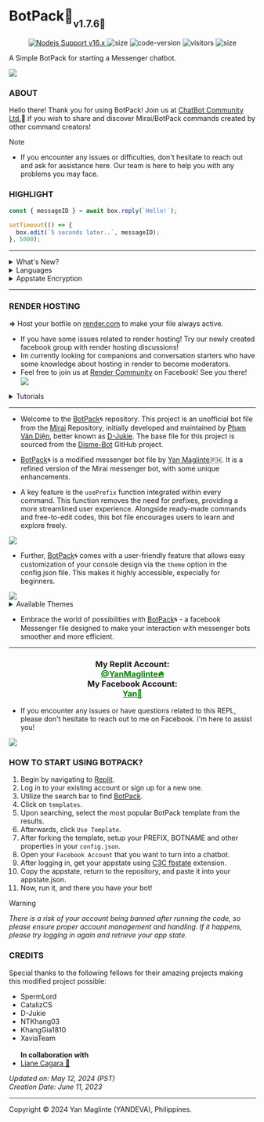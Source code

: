 # BotPack🤖<sub><sub>v1.7.6🚀</sub></sub>
<p align="center">
	<a href="https://nodejs.org/dist/v16.20.0">
		<img src="https://img.shields.io/badge/Nodejs%20Support-16.x-brightgreen.svg?style=flat-square" alt="Nodejs Support v16.x">
	</a>
  <img alt="size" src="https://img.shields.io/github/repo-size/YANDEVA/BotPack.svg?style=flat-square&label=size">
  <img alt="code-version" src="https://img.shields.io/badge/dynamic/json?color=brightgreen&label=code%20version&prefix=v&query=%24.version&url=https://github.com/YANDEVA/BotPack/raw/main/package.json&style=flat-square">
  <img alt="visitors" src="https://visitor-badge.laobi.icu/badge?style=flat-square&page_id=YANDEVA.BotPack">
  <img alt="size" src="https://img.shields.io/badge/license-MIT-green?style=flat-square&color=brightgreen">
</p>
A Simple BotPack for starting a Messenger chatbot.

<img align="center" src="https://i.ibb.co/gMMvsYf/20240125-225244-0000.png"></a>

### ABOUT

Hello there! Thank you for using BotPack! Join us at [ChatBot Community Ltd.](https://www.facebook.com/groups/178711334798450/?ref=share)🍪 if you wish to share and discover Mirai/BotPack commands created by other command creators!

> [!NOTE]
> - If you encounter any issues or difficulties, don't hesitate to reach out and ask for assistance here. Our team is here to help you with any problems you may face.


### HIGHLIGHT
```js
const { messageID } = await box.reply(`Hello!`);

setTimeout(() => {
  box.edit(`5 seconds later..`, messageID);
}, 5000);
```
---
<details>
  <summary>What's New?</summary>
  
  __UPDATE!__
  - Fixed Render Issue.
  - Added unfont.js
  - Added sharecontact.js
  - Bug fixed!
  - HandleReply.js issue fixed!
</details>

<details>
  <summary>Languages</summary>
  
> - en = English-US 
> - vi = Vietnamese 
> - tl = Tagalog 
> - cb = Bisaya/Cebuano
> - bd = Bengali 
> - ar = Arabic

Go to your config.json and set it in the language property:
```json
{
  "language": "en",
}
```

Looking for a French language translation done by a local French! Your contribution would be greatly appreciated, and credits will be provided!
</details>

<details>
  <summary>Appstate Encryption</summary>
  
  ### Security 
  Are you having an issue about getting your account stolen or hacked? This might due to your appstate provided which is stolen by other users. If you feel unsecure, try setting up *"encryptSt"* to *true* in the **config.json**.
  
  ```json
  {
    "encrpytSt": true
  }
  ```

  Encrypting won't affect the bot process and will only make the appstate harder to be used by thiefs and hackers. Furthermore, it may get laggy when opening the appstate.json after being encrypted but still it is worth a shot.
  
</details>

---
### RENDER HOSTING
__=>__ Host your botfile on [render.com](https://dashboard.render.com) to make your file always active.
- If you have some issues related to render hosting! Try our newly created facebook group with render hosting discussions!
- Im currently looking for companions and conversation starters who have some knowledge about hosting in render to become moderators.
- Feel free to join us at [Render Community](https://www.facebook.com/groups/7389392131128817/?ref=share) on Facebook! See you there!
[<img align="center" src="https://i.ibb.co/DMXyLm3/Picsart-24-02-14-12-25-06-014.jpg">](https://www.facebook.com/groups/7389392131128817/?ref=share&mibextid=NSMWBT)
</h1>

<details>
  <summary>Tutorials</summary>

 > __How to Host BotPack on render.com?__
 ><br> Watch the tutorial [here!](https://www.facebook.com/share/v/JXGAppBJ6A9TNzjb/?mibextid=oFDknk)
 > [<img align="center" src="https://i.ibb.co/wKkZ6Lc/render.jpg">](https://www.facebook.com/share/v/JXGAppBJ6A9TNzjb/?mibextid=oFDknk)
  
</details>

---

- Welcome to the [BotPack](https://replit.com/@YanMaglinte/BotPack)🌀 repository. This project is an unofficial bot file from the [Mirai](https://github.com/m1raibot/miraiv2) Repository, initially developed and maintained by [Phạm Văn Diện](https://github.com/D-Jukie/Disme-Bot.git), better known as [D-Jukie](https://github.com/D-Jukie). The base file for this project is sourced from the [Disme-Bot](https://github.com/D-Jukie/Disme-Bot.git) GitHub project.

- [BotPack](https://replit.com/@YanMaglinte/BotPack)🌀 is a modified messenger bot file by [Yan Maglinte](https://replit.com/@YanMaglinte)🇵🇭. It is a refined version of the Mirai messenger bot, with some unique enhancements. 

- A key feature is the `usePrefix` function integrated within every command. This function removes the need for prefixes, providing a more streamlined user experience. Alongside ready-made commands and free-to-edit codes, this bot file encourages users to learn and explore freely.
<img align="center" src="https://i.imgur.com/Je8NbDn.jpg"/>

- Further, [BotPack](https://replit.com/@YanMaglinte/BotPack)🌀 comes with a user-friendly feature that allows easy customization of your console design via the `theme` option in the config.json file. This makes it highly accessible, especially for beginners.
<img align="center" src="https://i.imgur.com/wHD2zXv.jpg"/>

<details>
  <summary>Available Themes</summary>
  
> - Blue
> - Aqua
> - Fiery
> - Orange
> - Pink
> - Red
> - Retro
> - Sunlight
> - Teen
> - Summer
> - Flower
> - Ghost
> - Purple
> - Rainbow
> - Hacker

Go to your `config.json` and set it in the language property:
```json
{
  "DESIGN": {
    "Title": "BotPack",
    "Theme": "Blue",
    "Admin": "YOUR_NAME"
  }
}
```
</details>

- Embrace the world of possibilities with [BotPack](https://replit.com/@YanMaglinte/BotPack)🌀 - a facebook Messenger file designed to make your interaction with messenger bots smoother and more efficient.
---
<div align="center">
      <h3>My Replit Account:
      <a href="https://replit.com/@YanMaglinte" style="color: green;"><br>@YanMaglinte🔥</a>
        <br>
        My Facebook Account:<a href="https://www.facebook.com/yandeva.me?mibextid=b06tZ0" style="color: green;"><br>Yan🚀</a></h3></div>

- If you encounter any issues or have questions related to this REPL, please don't hesitate to reach out to me on Facebook. I'm here to assist you!

<img align="center" src="https://i.ibb.co/pnm38zY/yanmaglinte.png"/>

### **HOW TO START USING BOTPACK?**

1. Begin by navigating to [Replit](https://replit.com).
2. Log in to your existing account or sign up for a new one.
3. Utilize the search bar to find [BotPack](https://replit.com/@YanMaglinte/BotPack).
4. Click on `templates`.
5. Upon searching, select the most popular BotPack template from the results.
6. Afterwards, click `Use Template`.
7. After forking the template, setup your PREFIX, BOTNAME and other properties in your `config.json`.
8. Open your `Facebook Account` that you want to turn into a chatbot.
9. After logging in, get your appstate using [C3C fbstate](https://github.com/c3cbot/c3c-fbstate/archive/refs/tags/1.5.zip) extension.
10. Copy the appstate, return to the repository, and paste it into your appstate.json.
11. Now, run it, and there you have your bot!

> [!WARNING]
> *There is a risk of your account being banned after running the code, so please ensure proper account management and handling. If it happens, please try logging in again and retrieve your app state.*

### CREDITS
Special thanks to the following fellows for their amazing projects making this modified project possible:
- SpermLord
- CatalizCS
- D-Jukie
- NTKhang03
- KhangGia1810
- XaviaTeam
 <br><br> __In collaboration with__
 - [Liane Cagara 🎀](https://www.facebook.com/nealiana.kaye.cagara?mibextid=ZbWKwL)

_Updated on: May 12, 2024 (PST)<br>Creation Date: June 11, 2023_

---
Copyright © 2024 Yan Maglinte (YANDEVA), Philippines.<br>
